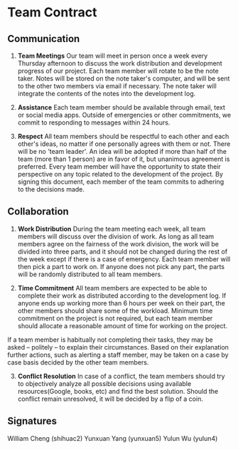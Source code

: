 # Team Contract

## Communication
1. **Team Meetings** Our team will meet in person once a week every Thursday afternoon to discuss the work distribution and development progress of our project. Each team member will rotate to be the note taker. Notes will be stored on the note taker's computer, and will be sent to the other two members via email if necessary. The note taker will integrate the contents of the notes into the development log.

2. **Assistance** Each team member should be available through email, text or social media apps. Outside of emergencies or other commitments, we commit to responding to messages within 24 hours.

3. **Respect** All team members should be respectful to each other and each other's ideas, no matter if one personally agrees with them or not. There will be no 'team leader'. An idea will be adopted if more than half of the team (more than 1 person) are in favor of it, but unanimous agreement is preferred. Every team member will have the opportunity to state their perspective on any topic related to the development of the project. By signing this document, each member of the team commits to adhering to the decisions made.

## Collaboration

1. **Work Distribution** During the team meeting each week, all team members will discuss over the division of work. As long as all team members agree on the fairness of the work division, the work will be divided into three parts, and it should not be changed during the rest of the week except if there is a case of emergency. Each team member will then pick a part to work on. If anyone does not pick any part, the parts will be randomly distributed to all team members.

2. **Time Commitment** All team members are expected to be able to complete their work as distributed according to the development log. If anyone ends up working more than 6 hours per week on their part, the other members should share some of the workload. Minimum time commitment on the project is not required, but each team member should allocate a reasonable amount of time for working on the project.

If a team member is habitually not completing their tasks, they may be asked – politely – to explain their circumstances. Based on their explanation further actions, such as alerting a staff member, may be taken on a case by case basis decided by the other team members.

3. **Conflict Resolution** In case of a conflict, the team members should try to objectively analyze all possible decisions using available resources(Google, books, etc) and find the best solution. Should the conflict remain unresolved, it will be decided by a flip of a coin.

## Signatures

William Cheng (shihuac2) Yunxuan Yang (yunxuan5) Yulun Wu (yulun4)
